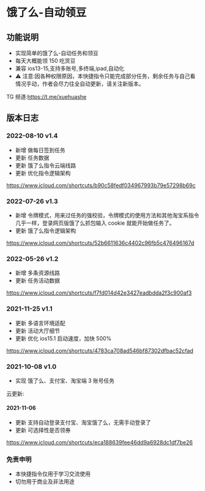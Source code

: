 # 饿了么-自动领豆

## 功能说明

- 实现简单的饿了么-自动任务和领豆
- 每天大概能领 150 吃货豆
- 兼容 ios13-15,支持多账号,多终端,ipad,自动化
- ⚠️ 注意:因各种权限原因，本快捷指令只能完成部分任务，剩余任务与自己看情况手动，作者会尽力往全自动更新，请关注新版本。

TG 频道:https://t.me/xuehuashe

## 版本日志

### 2022-08-10 v1.4

- 新增 做每日签到任务
- 更新 任务数据
- 更新 饿了么指令云端线路
- 更新 优化指令逻辑架构

https://www.icloud.com/shortcuts/b90c58fedf034967993b79e57298b69c

### 2022-07-26 v1.3

- 新增 令牌模式，用来过任务的强校验，令牌模式的使用方法和其他淘宝系指令几乎一样，登录网页版饿了么抓包输入 cookie 就能开始做任务了。
- 更新 饿了么指令逻辑架构

https://www.icloud.com/shortcuts/52b6611636c4402c96fb5c476496167d

### 2022-05-26 v1.2

- 新增 多条资源线路
- 更新 任务活动数据

https://www.icloud.com/shortcuts/f7fd014d42e3427eadbdda2f3c900af3

### 2021-11-25 v1.1

- 更新 多语言环境适配
- 更新 活动大厅细节
- 更新 优化 ios15.1 启动速度，加快 500%

https://www.icloud.com/shortcuts/4783ca708ad546bf87302dfbac52cfad

### 2021-10-08 v1.0

- 实现 饿了么、支付宝、淘宝端 3 账号任务

云更新:

#### 2021-11-06

- 更新 支持自动登录支付宝、淘宝饿了么，无需手动登录了
- 更新 可选择性是否领券

https://www.icloud.com/shortcuts/eca188639fee46dd9a6928dc1df7be26

### 免责申明

- 本快捷指令仅用于学习交流使用
- 切勿用于商业及非法用途
